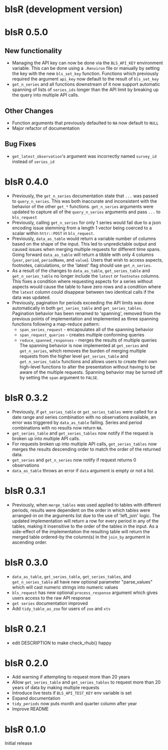 # blsR (development version)

# blsR 0.5.0

  ## New functionality
   * Managing the API key can now be done via the `BLS_API_KEY` environment
   variable. This can be done using a `.Renviron` file or manually by setting
   the key with the new `bls_set_key` function. Functions which previously
   required the argument `api_key` now default to the result of `bls_set_key`
   * `get_n_series` and all functions downstream of it now support automatic
   spanning of lists of `series_ids` longer than the API limit by breaking up
   the query into multiple API calls.
   
  ## Other Changes
   * Function arguments that previously defaulted to `NA` now default to `NULL`
   * Major refactor of documentation
  
  ## Bug Fixes
   * `get_latest_observation`'s argument was incorrectly named `survey_id`
   instead of `series_id`

# blsR 0.4.0

  * Previously, the `get_n_series` documentation state that `...` was passed to
  `query_n_series`. This was both inaccurate and inconsistent with the behavior 
  of the other `get_*` functions. `get_n_series` arguments were updated to 
  capture all of the `query_n_series` arguments and pass `...` to `bls_request`
  * Previously, calling `get_n_series` for only 1 series would fail due to a
  json encoding issue stemming from a length 1 vector being coerced to a scalar
  within `httr::POST` in `bls_request`.
  * Previously, `data_as_table` would return a variable number of columns based
  on the shape of the input. This led to unpredictable output and caused issues
  when merging multiple requests for different time spans. Going forward
  `data_as_table` will return a tibble with only 4 columns (`year`, `period`, 
  `periodName`, and `value`). Users that wish to access aspects, footnotes,
  calculations, or the 'latest' flag should use `get_n_series`.
  * As a result of the changes to `data_as_table`, `get_series_table` and 
  `get_n_series_table` no longer include the `latest` or `footnotes` columns.
  This fixes a condition where requesting aspects for a series without aspects
  would cause the table to have zero rows and a condition where the `latest`
  column could disappear between two identical calls if the data was updated.
  * Previously, pagination for periods exceeding the API limits was done 
  automatically in both `get_series_table` and `get_series_tables`. Pagination 
  behavior has been renamed to 'spanning', removed from the previous points of
  implementation and implemented as three spanning functions following a 
  map-reduce pattern:
    * `span_series_request` - encapsulates all of the spanning behavior
    * `span_request_queries` - creates multiple conforming queries
    * `reduce_spanned_responses` - merges the results of multiple queries
  The spanning behavior is now implemented at `get_series` and `get_n_series`,
  which removes the burden of merging multiple requests from the higher level
  `get_series_table` and `get_n_series_table` functions and allows users to
  create their own high-level functions to alter the presentation without having
  to be aware of the multiple requests. Spanning behavior may be turned off by 
  setting the `span` argument to `FALSE`.

# blsR 0.3.2

  * Previously, if `get_series_table` or `get_series_tables` were called for a 
  date range and series combination with no observations available, an error was 
  triggered by `data_as_table` failing. Series and period combinations with no
  results now return `NA`.
  * `get_series_table` and `get_series_tables` now notify if the request is 
  broken up into multiple API calls.
  * For requests broken up into multiple API calls, `get_series_tables` now
  merges the results descending order to match the order of the returned data.
  * `get_series` and `get_n_series` now notify if request returns 0 observations
  * `data_as_table` throws an error if `data` argument is empty or not a list.

# blsR 0.3.1

  * Previously, when `merge_tables` was used applied to tables with different
  periods, results were dependent on the order in which tables were arranged-in
  on the arguments list due to the use of 'left_join' logic. The updated
  implementation will return a row for every period in any of the tables,
  making it insensitive to the order of the tables in the input. As a 
  side-effect of the implementation the resulting table will return the merged
  table ordered-by the column(s) in the `join_by` argument in ascending order.
  
# blsR 0.3.0

  * `data_as_table`, `get_series_table`, `get_series_tables`, and 
  `get_n_series_table` all have new optional parameter "parse_values" which
  will cast numeric strings into numeric values
  * `bls_request` has new optional `process_response` argument which gives
  users access to the raw API response
  * `get series` documentation improved
  * Add `tidy_table_as_zoo` for users of `zoo` and `xts`

# blsR 0.2.1

  * edit DESCRIPTION to make check_rhub() happy

# blsR 0.2.0
 
  * Add warning if attempting to request more than 20 years
  * Allow `get_series_table` and `get_series_tables` to request more than 20
  years of data by making multiple requests
  * Introduce live tests if `BLS_API_TEST_KEY` env variable is set
  * Expand documentation
  * `tidy_periods` now puts month and quarter column after year
  * Improve README

# blsR 0.1.0
 
 Initial release
